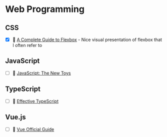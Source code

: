 # Web Programming
## CSS
- [x] 🔗 [A Complete Guide to Flexbox](https://css-tricks.com/snippets/css/a-guide-to-flexbox/) - Nice visual presentation of flexbox that I often refer to

## JavaScript
- [ ] 📘 [JavaScript: The New Toys](https://thenewtoys.dev/)

## TypeScript
- [ ] 📘 [Effective TypeScript](https://effectivetypescript.com/)

## Vue.js
- [ ] 🔗 [Vue Official Guide](https://vuejs.org/v2/guide/index.html)
